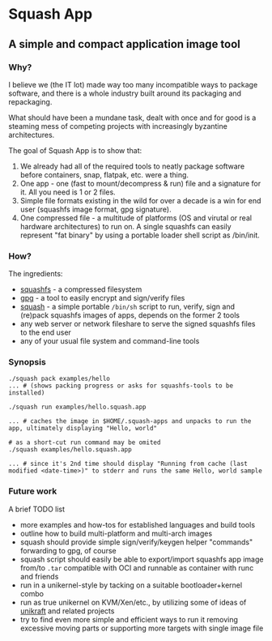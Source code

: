 # Squash App

## A simple and compact application image tool


### Why?

I believe we (the IT lot) made way too many incompatible ways to package software,
and there is a whole industry built around its packaging and repackaging.

What should have been a mundane task, dealt with once and for good is a steaming
mess of competing projects with increasingly byzantine architectures.

The goal of Squash App is to show that:

1. We already had all of the required tools to neatly package software before containers, snap, flatpak, etc. were a thing.
2. One app - one (fast to mount/decompress & run) file and a signature for it. All you need is 1 or 2 files.
3. Simple file formats existing in the wild for over a decade is a win for end user (squashfs image format, gpg signature).
4. One compressed file - a multitude of platforms (OS and virutal or real hardware architectures) to run on. 
A single squashfs can easily represent "fat binary" by using a portable loader shell script as /bin/init.

### How?

The ingredients:
- [squashfs](https://github.com/plougher/squashfs-tools) - a compressed filesystem
- [gpg](https://www.gnupg.org/) - a tool to easily encrypt and sign/verify files
- [squash](./squash) - a simple portable `/bin/sh` script to run, verify, sign and (re)pack squashfs images of apps, depends on the former 2 tools
- any web server or network fileshare to serve the signed squashfs files to the end user
- any of your usual file system and command-line tools

### Synopsis
```shell
./squash pack examples/hello
... # (shows packing progress or asks for squashfs-tools to be installed)

./squash run examples/hello.squash.app

... # caches the image in $HOME/.squash-apps and unpacks to run the app, ultimately displaying "Hello, world"

# as a short-cut run command may be omited
./squash examples/hello.squash.app

... # since it's 2nd time should display "Running from cache (last modified <date-time>)" to stderr and runs the same Hello, world sample

```

### Future work

A brief TODO list

- more examples and how-tos for established languages and build tools
- outline how to build multi-platform and multi-arch images
- squash should provide simple sign/verify/keygen helper "commands" forwarding to gpg, of course
- squash script should easily be able to export/import squashfs app image from/to `.tar` compatible with OCI and runnable as container with runc and friends
- run in a unikernel-style by tacking on a suitable bootloader+kernel combo
- run as true unikernel on KVM/Xen/etc., by utilizing some of ideas of [unikraft](http://www.unikraft.org) and related projects
- try to find even more simple and efficient ways to run it removing excessive moving parts or supporting more targets with single image file

